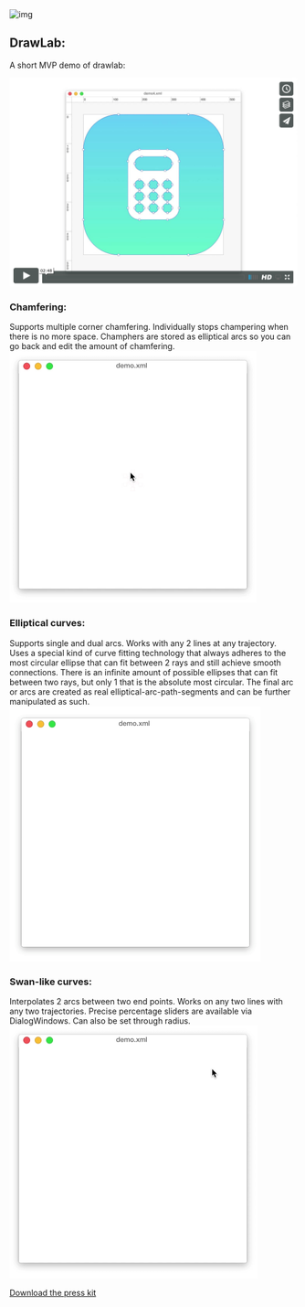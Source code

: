 <img width="200" alt="img" src="https://rawgit.com/stylekit/img/master/drawlab_icon_1.svg">

## DrawLab:  
A short MVP demo of drawlab:

[<img width="742" alt="img" src="https://raw.githubusercontent.com/stylekit/img/master/drawlab_teaser_screen.png">](https://vimeo.com/181233724)

### Chamfering:  
Supports multiple corner chamfering. Individually stops champering when there is no more space. Champhers are stored as elliptical arcs so you can go back and edit the amount of chamfering.  
<img width="433" alt="img" src="https://raw.githubusercontent.com/stylekit/img/master/star-chamfer-demo-20fps_2.gif">

### Elliptical curves:  
Supports single and dual arcs. Works with any 2 lines at any trajectory. Uses a special kind of curve fitting technology that always adheres to the most circular ellipse that can fit between 2 rays and still achieve smooth connections. There is an infinite amount of possible ellipses that can fit between two rays, but only 1 that is the absolute most circular. The final arc or arcs are created as real elliptical-arc-path-segments and can be further manipulated as such.
<img width="440" alt="img" src="https://raw.githubusercontent.com/stylekit/img/master/c-bridge-demo.gif">  

### Swan-like curves:  
Interpolates 2 arcs between two end points. Works on any two lines with any two trajectories. Precise percentage sliders are available via DialogWindows. Can also be set through radius.  
<img width="434" alt="img" src="https://raw.githubusercontent.com/stylekit/img/master/s-bridge-demo-short-15-fps.gif">

[Download the press kit](https://raw.githubusercontent.com/stylekit/img/master/drawlab_press_kit.zip) 
